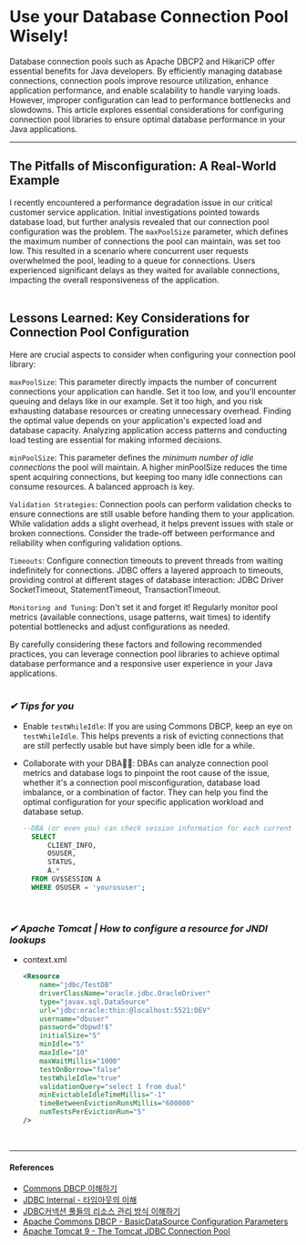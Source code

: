 # Use your Database Connection Pool Wisely!

Database connection pools such as Apache DBCP2 and HikariCP offer essential benefits for Java developers. By efficiently managing database connections, connection pools improve resource utilization, enhance application performance, and enable scalability to handle varying loads. However, improper configuration can lead to performance bottlenecks and slowdowns. This article explores essential considerations for configuring connection pool libraries to ensure optimal database performance in your Java applications.

---

## The Pitfalls of Misconfiguration: A Real-World Example

I recently encountered a performance degradation issue in our critical customer service application. Initial investigations pointed towards database load, but further analysis revealed that our connection pool configuration was the problem. The `maxPoolSize` parameter, which defines the maximum number of connections the pool can maintain, was set too low. This resulted in a scenario where concurrent user requests overwhelmed the pool, leading to a queue for connections. Users experienced significant delays as they waited for available connections, impacting the overall responsiveness of the application.
<br/>
<br/>

## Lessons Learned: Key Considerations for Connection Pool Configuration

Here are crucial aspects to consider when configuring your connection pool library:

`maxPoolSize`:  This parameter directly impacts the number of concurrent connections your application can handle. Set it too low, and you'll encounter queuing and delays like in our example. Set it too high, and you risk exhausting database resources or creating unnecessary overhead. Finding the optimal value depends on your application's expected load and database capacity. Analyzing application access patterns and conducting load testing are essential for making informed decisions.

`minPoolSize`: This parameter defines the *minimum number of idle connections* the pool will maintain. A higher minPoolSize reduces the time spent acquiring connections, but keeping too many idle connections can consume resources. A balanced approach is key.

`Validation Strategies`: Connection pools can perform validation checks to ensure connections are still usable before handing them to your application. While validation adds a slight overhead, it helps prevent issues with stale or broken connections.  Consider the trade-off between performance and reliability when configuring validation options.

`Timeouts`: Configure connection timeouts to prevent threads from waiting indefinitely for connections. JDBC offers a layered approach to timeouts, providing control at different stages of database interaction: JDBC Driver SocketTimeout, StatementTimeout, TransactionTimeout.

`Monitoring and Tuning`:  Don't set it and forget it! Regularly monitor pool metrics (available connections, usage patterns, wait times) to identify potential bottlenecks and adjust configurations as needed.

By carefully considering these factors and following recommended practices, you can leverage connection pool libraries to achieve optimal database performance and a responsive user experience in your Java applications.
</br>
</br>

### *✔ Tips for you*

* Enable `testWhileIdle`: If you are using Commons DBCP, keep an eye on `testWhileIdle`. This helps prevents a risk of evicting connections that are still perfectly usable but have simply been idle for a while.

* Collaborate with your DBA👩‍💻: DBAs can analyze connection pool metrics and database logs to pinpoint the root cause of the issue, whether it's a connection pool misconfiguration, database load imbalance, or a combination of factor. They can help you find the optimal configuration for your specific application workload and database setup.

  ```sql
  --DBA (or even you) can check session information for each current session from V$SESSION. Query and check if a database connection pool is configured as your intention.
	SELECT 
		CLIENT_INFO,
		OSUSER,
		STATUS,
		A.*
	FROM GV$SESSION A
	WHERE OSUSER = 'yourosuser';
  ```

</br>

### *✔ Apache Tomcat | How to configure a resource for JNDI lookups*

* context.xml

    ``` xml
	<Resource  
		name="jdbc/TestDB" 
		driverClassName="oracle.jdbc.OracleDriver" 
		type="javax.sql.DataSource" 
		url="jdbc:oracle:thin:@localhost:5521:DEV" 
		username="dbuser" 
		password="dbpwd!$" 
		initialSize="5" 
		minIdle="5" 
		maxIdle="10" 
		maxWaitMillis="1000" 
		testOnBorrow="false" 
		testWhileIdle="true" 
		validationQuery="select 1 from dual" 
		minEvictableIdleTimeMillis="-1" 
		timeBetweenEvictionRunsMillis="600000" 
		numTestsPerEvictionRun="5"
	/> 
	```

<br>

---

#### References

* [Commons DBCP 이해하기](https://d2.naver.com/helloworld/5102792)
* [JDBC Internal - 타임아웃의 이해](https://d2.naver.com/helloworld/1321)
* [JDBC커넥션 풀들의 리소스 관리 방식 이해하기](https://kakaocommerce.tistory.com/45)
* [Apache Commons DBCP - BasicDataSource Configuration Parameters](https://commons.apache.org/proper/commons-dbcp/configuration.html)
* [Apache Tomcat 9 - The Tomcat JDBC Connection Pool](https://tomcat.apache.org/tomcat-9.0-doc/jdbc-pool.html)
